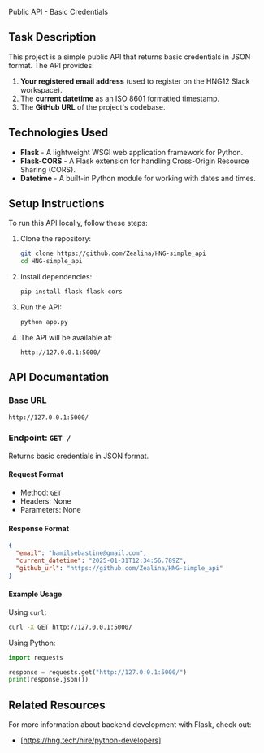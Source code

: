 Public API - Basic Credentials

## Task Description
This project is a simple public API that returns basic credentials in JSON format. The API provides:

1. **Your registered email address** (used to register on the HNG12 Slack workspace).
2. The **current datetime** as an ISO 8601 formatted timestamp.
3. The **GitHub URL** of the project's codebase.

## Technologies Used
- **Flask** - A lightweight WSGI web application framework for Python.
- **Flask-CORS** - A Flask extension for handling Cross-Origin Resource Sharing (CORS).
- **Datetime** - A built-in Python module for working with dates and times.

## Setup Instructions
To run this API locally, follow these steps:

1. Clone the repository:
   ```sh
   git clone https://github.com/Zealina/HNG-simple_api
   cd HNG-simple_api
   ```

2. Install dependencies:
   ```sh
   pip install flask flask-cors
   ```

3. Run the API:
   ```sh
   python app.py
   ```

4. The API will be available at:
   ```
   http://127.0.0.1:5000/
   ```

## API Documentation

### Base URL
```sh
http://127.0.0.1:5000/
```

### Endpoint: `GET /`
Returns basic credentials in JSON format.

#### **Request Format**
- Method: `GET`
- Headers: None
- Parameters: None

#### **Response Format**
```json
{
  "email": "hamilsebastine@gmail.com",
  "current_datetime": "2025-01-31T12:34:56.789Z",
  "github_url": "https://github.com/Zealina/HNG-simple_api"
}
```

#### **Example Usage**
Using `curl`:
```sh
curl -X GET http://127.0.0.1:5000/
```

Using Python:
```python
import requests

response = requests.get("http://127.0.0.1:5000/")
print(response.json())
```

## Related Resources
For more information about backend development with Flask, check out:
- [https://hng.tech/hire/python-developers]
